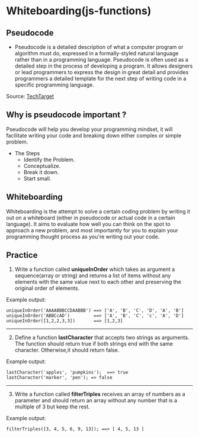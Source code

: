 # Whiteboarding(js-functions) 



## Pseudocode 
 * Pseudocode is a detailed description of what a computer program or algorithm must do, expressed in a formally-styled natural language rather than in a programming language. Pseudocode is often used as a detailed step in the process of developing a program. It allows designers or lead programmers to express the design in great detail and provides programmers a detailed template for the next step of writing code in a specific programming language.

Source: [TechTarget](https://whatis.techtarget.com/definition/pseudocode)


##  Why is pseudocode important ? 

Pseudocode will help you develop your programming mindset, it will facilitate writing your code and breaking down either complex or simple problem. 

* The Steps
	* Identify the Problem.
	* Conceptualize.
	* Break it down.
	* Start small.

##  Whiteboarding
Whiteboarding is the attempt to solve a certain coding problem by writing it out on a whiteboard (either in pseudocode or actual code in a certain language). 
It aims to evaluate how well you can think on the spot to approach a new problem, and most importantly for you to explain your programming thought process as you're writing out your code. 


## Practice

1. Write a function called **uniqueInOrder** which takes as argument a sequence(array or string) and returns a list of items without any elements with the same value next to each other and preserving the original order of elements.

Example output:

```
uniqueInOrder('AAAABBBCCDAABBB') ==> ['A', 'B', 'C', 'D', 'A', 'B']
uniqueInOrder('ABBCcAD')         ==> ['A', 'B', 'C', 'c', 'A', 'D']
uniqueInOrder([1,2,2,3,3])       ==> [1,2,3]
```
____________
2. Define a function **lastCharacter** that accepts two strings as arguments.
The function should return true if both strings end with the same character. Otherwise,it should return false.

Example output:

```
lastCharacter('apples', 'pumpkins');  ==> true
lastCharacter('marker', 'pen'); => false
```
____________
3. Write a function called **filterTriples** receives an array of numbers
as a parameter and should return an array without any number that is a multiple of 3 but keep the rest.

Example output:

```
filterTriples([3, 4, 5, 6, 9, 13]); ==> [ 4, 5, 13 ]
```

 
 
